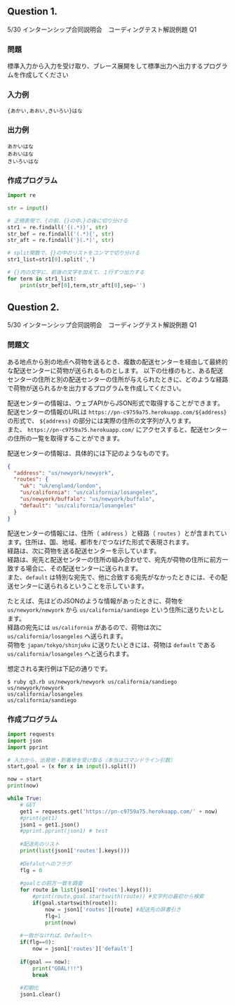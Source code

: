 ## Question 1.
5/30 インターンシップ合同説明会　コーディングテスト解説例題 Q1
### 問題
標準入力から入力を受け取り、ブレース展開をして標準出力へ出力するプログラムを作成してください

### 入力例
```
{あかい,あおい,きいろい}はな
```

### 出力例
```
あかいはな
あおいはな
きいろいはな
```

### 作成プログラム
```python
import re

str = input()

# 正規表現で、{の前、{}の中、}の後に切り分ける
str1 = re.findall('{(.*)}', str)
str_bef = re.findall('(.*){', str)
str_aft = re.findall('}(.*)', str)

# split関数で、{}の中のリストをコンマで切り分ける
str1_list=str1[0].split(',')

# {}内の文字に、前後の文字を加えて、１行ずつ出力する
for term in str1_list:
    print(str_bef[0],term,str_aft[0],sep='')
```


## Question 2.
5/30 インターンシップ合同説明会　コーディングテスト解説例題 Q1
### 問題文

ある地点から別の地点へ荷物を送るとき、複数の配送センターを経由して最終的な配送センターに荷物が送られるものとします。
以下の仕様のもと、ある配送センターの住所と別の配送センターの住所が与えられたときに、どのような経路で荷物が送られるかを出力するプログラムを作成してください。

配送センターの情報は、ウェブAPIからJSON形式で取得することができます。  
配送センターの情報のURLは `https://pn-c9759a75.herokuapp.com/${address}` の形式で、 `${address}` の部分には実際の住所の文字列が入ります。  
また、 `https://pn-c9759a75.herokuapp.com/` にアクセスすると、配送センターの住所の一覧を取得することができます。

配送センターの情報は、具体的には下記のようなものです。

```json
{
  "address": "us/newyork/newyork",
  "routes": {
    "uk": "uk/england/london",
    "us/california": "us/california/losangeles",
    "us/newyork/buffalo": "us/newyork/buffalo",
    "default": "us/california/losangeles"
  }
}
```

配送センターの情報には、住所（ `address` ）と経路（ `routes` ）とが含まれています。住所は、国、地域、都市を/でつなげた形式で表現されます。  
経路は、次に荷物を送る配送センターを示しています。  
経路は、宛先と配送センターの住所の組み合わせで、宛先が荷物の住所に前方一致する場合に、その配送センターに送られます。  
また、`default` は特別な宛先で、他に合致する宛先がなかったときには、その配送センターに送られるということを示しています。  
  
たとえば、先ほどのJSONのような情報があったときに、荷物を `us/newyork/newyork` から `us/california/sandiego` という住所に送りたいとします。  
経路の宛先には `us/california` があるので、荷物は次に `us/california/losangeles` へ送られます。  
荷物を `japan/tokyo/shinjuku` に送りたいときには、荷物は `default` である `us/california/losangeles` へと送られます。

想定される実行例は下記の通りです。

```
$ ruby q3.rb us/newyork/newyork us/california/sandiego
us/newyork/newyork
us/california/losangeles
us/california/sandiego
```

### 作成プログラム
```python
import requests
import json
import pprint

# 入力から、出発地・到着地を受け取る（本当はコマンドライン引数）
start,goal = (x for x in input().split())

now = start
print(now)

while True:
    # GET
    get1 = requests.get('https://pn-c9759a75.herokuapp.com/' + now)
    #print(get1)
    json1 = get1.json()
    #pprint.pprint(json1) # test
    
    #配送先のリスト
    print(list(json1['routes'].keys()))
    
    #Defalutへのフラグ
    flg = 0
    
    #goalとの前方一致を調査
    for route in list(json1['routes'].keys()):
        #print(route,goal.startswith(route)) #文字列の最初から検索
        if(goal.startswith(route)):
            now = json1['routes'][route] #配送先の辞書引き
            flg=1
            print(now)
    
    #一致がなければ、Defaultへ
    if(flg==0):
        now = json1['routes']['default']
    
    if(goal == now):
        print("GOAL!!!")
        break
    
    #初期化
    json1.clear()
```
